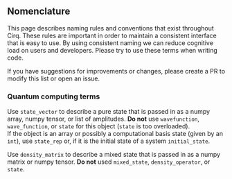 ## Nomenclature

This page describes naming rules and conventions that exist throughout Cirq.
These rules are important in order to maintain a consistent interface that is 
easy to use. By using consistent naming we can reduce cognitive load on 
users and developers. Please try to use these terms when writing code.

If you have suggestions for improvements or changes, please create a PR 
to modify this list or open an issue.

### Quantum computing terms

Use `state_vector` to describe a pure state that is passed in as a numpy
array, numpy tensor, or list of amplitudes. **Do not** use `wavefunction`, 
`wave_function`, or `state` for this object (`state` is too overloaded).  
If the object is an array or possibly a computational basis state 
(given by an `int`), use `state_rep` or, if it is the initial state of 
a system `initial_state`.

Use `density_matrix` to describe a mixed state that is passed in as a numpy
matrix or numpy tensor.  **Do not** used `mixed_state`, `density_operator`, or
`state`.